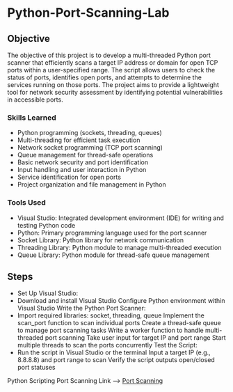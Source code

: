 # Python-Port-Scanning-Lab

## Objective

The objective of this project is to develop a multi-threaded Python port scanner that efficiently scans a target IP address or domain for open TCP ports within a user-specified range. The script allows users to check the status of ports, identifies open ports, and attempts to determine the services running on those ports. The project aims to provide a lightweight tool for network security assessment by identifying potential vulnerabilities in accessible ports.

### Skills Learned

- Python programming (sockets, threading, queues)
- Multi-threading for efficient task execution
- Network socket programming (TCP port scanning)
- Queue management for thread-safe operations
- Basic network security and port identification
- Input handling and user interaction in Python
- Service identification for open ports
- Project organization and file management in Python

### Tools Used

- Visual Studio: Integrated development environment (IDE) for writing and testing Python code
- Python: Primary programming language used for the port scanner
- Socket Library: Python library for network communication
- Threading Library: Python module to manage multi-threaded execution
- Queue Library: Python module for thread-safe queue management

## Steps
- Set Up Visual Studio:
- Download and install Visual Studio
Configure Python environment within Visual Studio
Write the Python Port Scanner:
- Import required libraries: socket, threading, queue
Implement the scan_port function to scan individual ports
Create a thread-safe queue to manage port scanning tasks
Write a worker function to handle multi-threaded port scanning
Take user input for target IP and port range
Start multiple threads to scan the ports concurrently
Test the Script:
- Run the script in Visual Studio or the terminal
Input a target IP (e.g., 8.8.8.8) and port range to scan
Verify the script outputs open/closed port statuses

Python Scripting Port Scanning Link --> <a href="https://drive.google.com/file/d/1pwoOitX0C4B2YlPezQU90iLjvxUsKtB4/view?usp=drive_link">Port Scanning</a>
